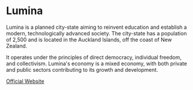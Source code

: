 # Lumina

Lumina is a planned city-state aiming to reinvent education and establish a modern, technologically advanced society.
The city-state has a population of 2,500 and is located in the Auckland Islands, off the coast of New Zealand.

It operates under the principles of direct democracy, individual freedom, and collectivism. Lumina's economy
is a mixed economy, with both private and public sectors contributing to its growth and development.

[Official Website](https://lumina.earth)